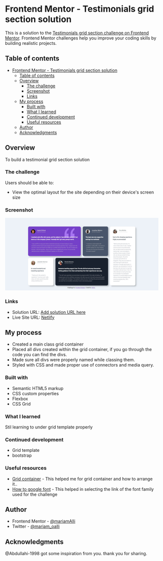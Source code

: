 # Frontend Mentor - Testimonials grid section solution

This is a solution to the [Testimonials grid section challenge on Frontend Mentor](https://www.frontendmentor.io/challenges/testimonials-grid-section-Nnw6J7Un7). Frontend Mentor challenges help you improve your coding skills by building realistic projects. 

## Table of contents

- [Frontend Mentor - Testimonials grid section solution](#frontend-mentor---testimonials-grid-section-solution)
  - [Table of contents](#table-of-contents)
  - [Overview](#overview)
    - [The challenge](#the-challenge)
    - [Screenshot](#screenshot)
    - [Links](#links)
  - [My process](#my-process)
    - [Built with](#built-with)
    - [What I learned](#what-i-learned)
    - [Continued development](#continued-development)
    - [Useful resources](#useful-resources)
  - [Author](#author)
  - [Acknowledgments](#acknowledgments)


## Overview
To build a testimonial grid section solution

### The challenge

Users should be able to:

- View the optimal layout for the site depending on their device's screen size

### Screenshot

![Fireshot](images/FireShot%20Capture%20006%20-%20Frontend%20Mentor%20-%20Testimonials%20Grid%20Section.jpg)



### Links

- Solution URL: [Add solution URL here](https://your-solution-url.com)
- Live Site URL: [Netlify](https://testimonial-grid-layout.netlify.app/)

## My process
- Created a main class grid container
- Placed all divs created within the grid container, if you go through the code you can find the divs.
- Made sure all divs were properly named while classing them.
- Styled with CSS and made proper use of connectors and media query.

### Built with

- Semantic HTML5 markup
- CSS custom properties
- Flexbox
- CSS Grid


### What I learned
Stil learning to under grid template properly

### Continued development
- Grid template
- bootstrap

### Useful resources

- [Grid container](https://www.w3schools.com/css/css_grid_container.asp) - This helped me for grid container and how to arrange it..
- [How to google font](https://www.w3schools.com/howto/howto_google_fonts.asp) - This helped in selecting the link of the font family used for the challenge


## Author
- Frontend Mentor -  [@mariamAlli](https://www.frontendmentor.io/profile/mariamAlii)
- Twitter - [@mariam_oalli](https://www.twitter.com/mariam_oalli)


## Acknowledgments
@Abdullahi-1998 got some inspiration from you. thank you for sharing.

